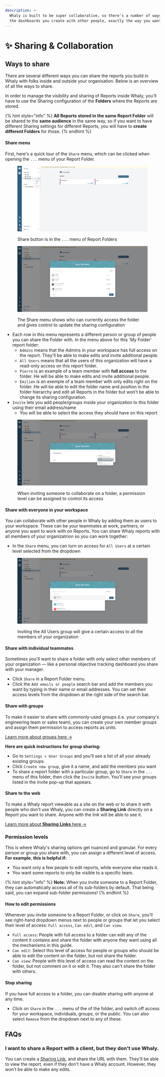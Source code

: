 ```yaml
---
description: >-
  Whaly is built to be super collaborative, so there's a number of ways to share
  the dashboards you create with other people, exactly the way you want them to.
---
```


# ✨ Sharing & Collaboration

## Ways to share

There are several different ways you can share the reports you build in Whaly with folks inside and outside your organisation. Below is an overview of all the ways to share.

In order to manage the visibility and sharing of Reports inside Whaly, you'll have to use the Sharing configuration of the **Folders** where the Reports are stored.

{% hint style="info" %}
**All Reports stored in the same Report Folder** will be shared to the **same audience** in the same way, so if you want to have different Sharing settings for different Reports, you will have to **create different Folders** for those.
{% endhint %}

#### Share menu <a href="#share-menu" id="share-menu"></a>

First, here's a quick tour of the `Share` menu, which can be clicked when opening the `...` menu of your Report Folder.

<figure><img src="../../.gitbook/assets/Screenshot 2023-01-16 at 11.12.02.png" alt=""><figcaption><p>Share button is in the <code>...</code> menu of Report Folders</p></figcaption></figure>

<figure><img src="../../.gitbook/assets/Screenshot 2023-01-16 at 11.11.53.png" alt=""><figcaption><p>The Share menu shows who can currently access the folder and gives control to update the sharing configuration</p></figcaption></figure>

* Each row in this menu represents a different person or group of people you can share the Folder with. In the menu above for this 'My Folder' report folder:
  * `Admins`  means that the Admins in your workspace has full access on the report. They'll be able to make edits and invite additional people.
  * `All Users` means that all the users of this organization will have a read-only access on this report folder.
  * `Pierre` is an example of a team member with **full access** to the folder. He will be able to make edits and invite additional people.
  * `Emilien` is an exemple of a team member with only edits right on the folder. He will be able to edit the folder name and position in the folder hierarchy and edit all Reports in the folder but won't be able to change its sharing configuration.
* `Invite` lets you add people/groups inside your organization to this folder using their email address/name
  * You will be able to select the access they should have on this report

<figure><img src="../../.gitbook/assets/Screenshot 2023-01-16 at 11.20.57.png" alt=""><figcaption><p>When inviting someone to collaborate on a folder, a permission level can be assigned to control its access</p></figcaption></figure>

#### Share with everyone in your workspace <a href="#share-with-everyone-in-your-workspace" id="share-with-everyone-in-your-workspace"></a>

You can collaborate with other people in Whaly by adding them as users to your workspace. These can be your teammates at work, partners, or anyone you want to work with on Reports. You can share Whaly reports with all members of your organizatrion so you can work together:

* In the `Share` menu, you can turn on access for `All Users` at a certain level selected from the dropdown

<figure><img src="../../.gitbook/assets/Screenshot 2023-01-16 at 11.28.33.png" alt=""><figcaption><p>Inviting the All Users group will give a certain access to all the members of your organization</p></figcaption></figure>

#### Share with individual teammates <a href="#share-with-individual-teammates" id="share-with-individual-teammates"></a>

Sometimes you'll want to share a folder with only select other members of your organization — like a personal objective tracking dashboard you share with your manager.

* Click `Share` in a Report Folder menu.
* Click the `Add emails or people` search bar and add the members you want by typing in their name or email addresses. You can set their access levels from the dropdown at the right side of the search bar.

#### Share with groups <a href="#share-with-groups" id="share-with-groups"></a>

To make it easier to share with commonly-used groups (i.e. your company's engineering team or sales team), you can create your own member groups and assign them permission to access reports as units.

[Learn more about groups here →](../../organization/user-groups.md)

**Here are quick instructions for group sharing:**

* Go to `Settings > User Groups` and you'll see a list of all your already existing groups.
* Click `Create new group`, give it a name, and add the members you want
* To share a report folder with a particular group, go to `Share` in the `...` menu of this folder, then click the `Invite` button. You'll see your groups listed in the invite pop-up that appears.

#### Share to the web <a href="#share-to-the-web" id="share-to-the-web"></a>

To make a Whaly report viewable as a site on the web or to share it with people who don't use Whaly, you can create a **Sharing Link** directly on a Report you want to share. Anyone with the link will be able to see it.

[Learn more about **Sharing Links** here →](share-a-report-by-link.md)

### Permission levels

This is where Whaly's sharing options get nuanced and granular. For every person or group you share with, you can assign a different level of access. **For example**, **this is helpful if:**

* You want only a few people to edit reports, while everyone else reads it.
* You want some reports to only be visible to a specific team.

{% hint style="info" %}
**Note:** When you invite someone to a Report Folder, they can automatically access all of its sub-folders by default. That being said, you can expand sub-folder permissions!
{% endhint %}

#### How to edit permissions <a href="#how-to-edit-permissions" id="how-to-edit-permissions"></a>

Whenever you invite someone to a Report Folder, or click on `Share`, you'll see right-hand dropdown menus next to people or groups that let you select their level of access: `Full access`, `Can edit`, and `Can view`.

* `Full access`: People with full access to a folder can edit any of the content it contains and share the folder with anyone they want using all the mechanisms in this guide.
* `Can edit`: Select this level of access for people or groups who should be able to edit the content on the folder, but not share the folder.
* `Can view`: People with this level of access can read the content on the folder, but not comment on it or edit it. They also can't share the folder with others.

#### Stop sharing <a href="#stop-sharing" id="stop-sharing"></a>

If you have full access to a folder, you can disable sharing with anyone at any time.

* Click on `Share` in the `...` menu of the of the folder, and switch off access for your workspace, individuals, groups, or the public. You can also select `Remove` from the dropdown next to any of these.

## FAQs

### I want to share a Report with a client, but they don't use Whaly.

You can create a [Sharing Link](share-a-report-by-link.md), and share the URL with them. They'll be able to view the report, even if they don't have a Whaly account. However, they won't be able to make any edits.
